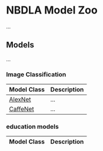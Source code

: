 # NBDLA Model Zoo
...

## Models
...

### Image Classification

Model Class| Description
---|---
[AlexNet](./models/alexnet.md) | ...
[CaffeNet](./models/caffenet.md) | ...


### education models
Model Class| Description
---|---